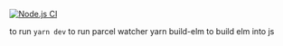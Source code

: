 [![Node.js CI](https://github.com/dyercode/armor-comparator/actions/workflows/test.yml/badge.svg)](https://github.com/dyercode/armor-comparator/actions/workflows/test.yml)

to run
`yarn dev` to run parcel watcher
yarn build-elm to build elm into js

